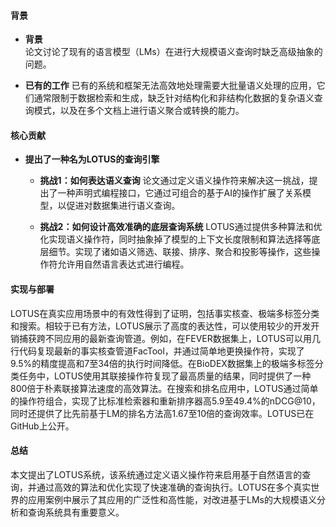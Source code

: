 #### 背景
- **背景**       
    论文讨论了现有的语言模型（LMs）在进行大规模语义查询时缺乏高级抽象的问题。

- **已有的工作**
    已有的系统和框架无法高效地处理需要大批量语义处理的应用，它们通常限制于数据检索和生成，缺乏针对结构化和非结构化数据的复杂语义查询模式，以及在多个文档上进行语义聚合或转换的能力。

#### 核心贡献
- **提出了一种名为LOTUS的查询引擎**
    - **挑战1：如何表达语义查询**
        论文通过定义语义操作符来解决这一挑战，提出了一种声明式编程接口，它通过可组合的基于AI的操作扩展了关系模型，以促进对数据集进行语义查询。

    - **挑战2：如何设计高效准确的底层查询系统**
        LOTUS通过提供多种算法和优化实现语义操作符，同时抽象掉了模型的上下文长度限制和算法选择等底层细节。实现了诸如语义筛选、联接、排序、聚合和投影等操作，这些操作符允许用自然语言表达式进行编程。

#### 实现与部署
LOTUS在真实应用场景中的有效性得到了证明，包括事实核查、极端多标签分类和搜索。相较于已有方法，LOTUS展示了高度的表达性，可以使用较少的开发开销捕获跨不同应用的最新查询管道。例如，在FEVER数据集上，LOTUS可以用几行代码复现最新的事实核查管道FacTool，并通过简单地更换操作符，实现了9.5%的精度提高和7至34倍的执行时间降低。在BioDEX数据集上的极端多标签分类任务中，LOTUS使用其联接操作符复现了最高质量的结果，同时提供了一种800倍于朴素联接算法速度的高效算法。在搜索和排名应用中，LOTUS通过简单的操作符组合，实现了比标准检索器和重新排序器高5.9至49.4%的nDCG@10，同时还提供了比先前基于LM的排名方法高1.67至10倍的查询效率。LOTUS已在GitHub上公开。

#### 总结
本文提出了LOTUS系统，该系统通过定义语义操作符来启用基于自然语言的查询，并通过高效的算法和优化实现了快速准确的查询执行。LOTUS在多个真实世界的应用案例中展示了其应用的广泛性和高性能，对改进基于LMs的大规模语义分析和查询系统具有重要意义。